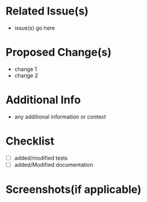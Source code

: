 # Related Issue(s)
- issue(s) go here

# Proposed Change(s)
- change 1
- change 2

# Additional Info
- any additional information or context

# Checklist
- [ ] added/modified tests
- [ ] added/Modified documentation

# Screenshots(if applicable)
